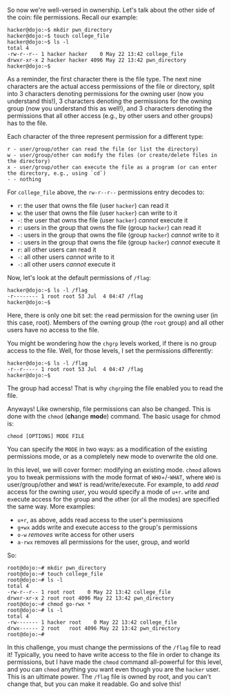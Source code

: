 So now we're well-versed in ownership.
Let's talk about the other side of the coin: file permissions.
Recall our example:

```console
hacker@dojo:~$ mkdir pwn_directory
hacker@dojo:~$ touch college_file
hacker@dojo:~$ ls -l
total 4
-rw-r--r-- 1 hacker hacker    0 May 22 13:42 college_file
drwxr-xr-x 2 hacker hacker 4096 May 22 13:42 pwn_directory
hacker@dojo:~$
```

As a reminder, the first character there is the file type.
The next nine characters are the actual access permissions of the file or directory, split into 3 characters denoting permissions for the owning user (now you understand this!), 3 characters denoting the permissions for the owning group (now you understand this as well!), and 3 characters denoting the permissions that all other access (e.g., by other users and other groups) has to the file.

Each character of the three represent permission for a different type:

```
r - user/group/other can read the file (or list the directory)
w - user/group/other can modify the files (or create/delete files in the directory)
x - user/group/other can execute the file as a program (or can enter the directory, e.g., using `cd`)
- - nothing 
```

For `college_file` above, the `rw-r--r--` permissions entry decodes to:

- `r`: the user that owns the file (user `hacker`) can read it
- `w`: the user that owns the file (user `hacker`) can write to it
- `-`: the user that owns the file (user `hacker`) _cannot_ execute it
- `r`: users in the group that owns the file (group `hacker`) can read it
- `-`: users in the group that owns the file (group `hacker`) _cannot_ write to it
- `-`: users in the group that owns the file (group `hacker`) _cannot_ execute it
- `r`: all other users can read it
- `-`: all other users _cannot_ write to it
- `-`: all other users _cannot_ execute it

Now, let's look at the default permissions of `/flag`:

```console
hacker@dojo:~$ ls -l /flag
-r-------- 1 root root 53 Jul  4 04:47 /flag
hacker@dojo:~$
```

Here, there is only one bit set: the `r`ead permission for the owning user (in this case, root).
Members of the owning group (the `root` group) and all other users have no access to the file.

You might be wondering how the `chgrp` levels worked, if there is no group access to the file.
Well, for those levels, I set the permissions differently:

```console
hacker@dojo:~$ ls -l /flag
-r--r----- 1 root root 53 Jul  4 04:47 /flag
hacker@dojo:~$
```

The group had access!
That is why `chgrp`ing the file enabled you to read the file.

Anyways!
Like ownership, file permissions can also be changed.
This is done with the `chmod` (**ch**ange **mod**e) command.
The basic usage for chmod is:

```
chmod [OPTIONS] MODE FILE
```

You can specify the `MODE` in two ways: as a modification of the existing permissions mode, or as a completely new mode to overwrite the old one.

In this level, we will cover former: modifying an existing mode.
`chmod` allows you to tweak permissions with the mode format of `WHO`+/-`WHAT`, where `WHO` is user/group/other and `WHAT` is read/write/execute.
For example, to add _read_ access for the owning _user_, you would specify a mode of `u+r`.
`w`rite and e`x`ecute access for the `g`roup and the `o`ther (or `a`ll the modes) are specified the same way.
More examples:

- `u+r`, as above, adds read access to the user's permissions
- `g+wx` adds write and execute access to the group's permissions
- `o-w` _removes_ write access for other users
- `a-rwx` removes all permissions for the user, group, and world

So:

```console
root@dojo:~# mkdir pwn_directory
root@dojo:~# touch college_file
root@dojo:~# ls -l
total 4
-rw-r--r-- 1 root root    0 May 22 13:42 college_file
drwxr-xr-x 2 root root 4096 May 22 13:42 pwn_directory
root@dojo:~# chmod go-rwx *
root@dojo:~# ls -l
total 4
-rw------- 1 hacker root    0 May 22 13:42 college_file
drwx------ 2 root   root 4096 May 22 13:42 pwn_directory
root@dojo:~#
```

In this challenge, you must change the permissions of the `/flag` file to read it!
Typically, you need to have write access to the file in order to change its permissions, but I have made the `chmod` command all-powerful for this level, and you can `chmod` anything you want even though you are the `hacker` user.
This is an ultimate power.
The `/flag` file is owned by root, and you can't change that, but you can make it readable.
Go and solve this!
